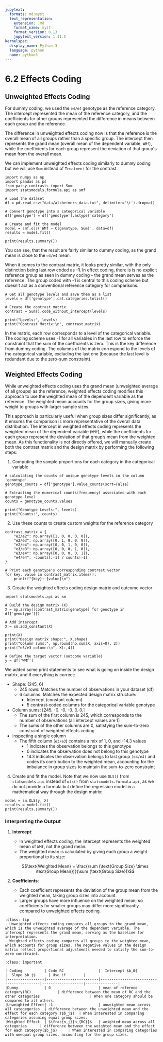 ```yaml
---
jupytext:
  formats: md:myst
  text_representation:
    extension: .md
    format_name: myst
    format_version: 0.13
    jupytext_version: 1.11.5
kernelspec:
  display_name: Python 3
  language: python
  name: python3
---
```


# 6.2 Effects Coding

## Unweighted Effects Coding

For dummy coding, we used the `e4/e4` genotype as the reference category. The intercept represented the mean of the reference category, and the coefficients for other groups represented the difference in means between each group and the reference.

The difference in unweighted effects coding now is that the reference is the overall mean of all groups rather than a specific group. The intercept then represents the grand mean (overall mean of the dependent variable, `WMf`), while the coefficients for each group represent the deviation of that group's mean from the overall mean.

We can implement unweighted effects coding similarly to dummy coding but we will use `Sum` instead of `Treatment` for the contrast.

```{code-cell}
import numpy as np
import pandas as pd
from patsy.contrasts import Sum
import statsmodels.formula.api as smf

# Load the dataset
df = pd.read_csv("data/alzheimers_data.txt", delimiter='\t').dropna()

# Convert genotype into a categorical variable
df['genotype'] = df['genotype'].astype('category')

# Create and fit the model
model = smf.ols('WMf ~ C(genotype, Sum)', data=df)
results = model.fit()

print(results.summary())
```

You can see, that the result are fairly similar to dummy coding, as the grand mean is close to the `e4/e4` mean.

When it comes to the contrast matrix, it looks pretty similar, with the only distinction being last row coded as **-1**. In effect coding, there is is no explicit reference group as seen in dummy coding - the grand mean serves as the reference. The group coded with -1 is central to this coding scheme but doesn't act as a conventional reference category for comparisons.

```{code-cell}
# Get all genotype levels and save them as a list
levels = df['genotype'].cat.categories.tolist()

# Create the contrast matrix
contrast = Sum().code_without_intercept(levels)

print("Levels:", levels)
print("Contrast Matrix:\n", contrast.matrix)
```

In the matrix, each row corresponds to a level of the categorical variable. The coding scheme uses -1 for all variables in the last row to enforce the constraint that the sum of the coefficients is zero. This is the key difference from dummy coding. The columns of the matrix correspond to the levels of the categorical variable, excluding the last one (because the last level is redundant due to the zero-sum constraint).


## Weighted Effects Coding

While unweighted effects coding uses the grand mean (unweighted average of all groups) as the reference, weighted effects coding modifies this approach to use the weighted mean of the dependent variable as the reference. The weighted mean accounts for the group sizes, giving more weight to groups with larger sample sizes.

This approach is particularly useful when group sizes differ significantly, as it ensures the comparison is more representative of the overall data distribution. The intercept in weighted effects coding represents the weighted mean of the dependent variable (`WMf`), while the coefficients for each group represent the deviation of that group’s mean from the weighted mean. As this functionality is not directly offered, we will manually create both the contrast matrix and the design matrix by performing the following steps:

1.  Computing the sample proportions for each category in the categorical variable

```{code-cell}
# calculating the counts of unique genotype levels in the column 'genotype'
genotype_counts = df['genotype'].value_counts(sort=False)

# Extracting the numerical counts(frequency) associated with each genotype level
counts = genotype_counts.values

print("Genotype Levels:", levels)       
print("Counts:", counts)

```

2.  Use these counts to create custom weights for the reference category

```{code-cell}
contrast_matrix = {
    "e2/e2": np.array([1, 0, 0, 0, 0]),
    "e2/e3": np.array([0, 1, 0, 0, 0]),
    "e2/e4": np.array([0, 0, 1, 0, 0]),
    "e3/e3": np.array([0, 0, 0, 1, 0]),
    "e3/e4": np.array([0, 0, 0, 0, 1]),
    "e4/e4": -counts[:-1] / counts[-1]
}

# Print each genotype's corresponding contrast vector
for key, value in contrast_matrix.items():
    print(f"{key}: {value}\n")
```

3.  Create the weighted effects coding design matrix and outcome vector

```{code-cell}
import statsmodels.api as sm

# Build the design matrix (X)
X = np.array([contrast_matrix[genotype] for genotype in df['genotype']])

# Add intercept
X = sm.add_constant(X)  

print(X)
print("Design matrix shape:", X.shape)
print("Column sums:", np.round(np.sum(X, axis=0), 2))
print("e3/e3 column:\n", X[:,4])

# Define the target vector (outcome variable)
y = df['WMf']
```

We added some print statements to see what is going on inside the design matrix, and if everything is correct:
  - Shape: (245, 6)
    - 245 rows: Matches the number of observations in your dataset (df)
    - 6 columns: Matches the expected design matrix structure:
      - Intercept (constant column)
      - 5 contrast-coded columns for the categorical variable genotype
  - Column sums: [245. -0. -0. -0. 0. 0.]
    - The sum of the first column is 245, which corresponds to the number of observations (all intercept values are 1)
    - The sums of the other columns are 0, satisfying the sum-to-zero constraint of weighted effects coding
  - Inspecting a single column
    - The fifth column (`e3/e3`) contains a mix of 1, 0, and -14.3 values
      - 1 indicates the observation belongs to this genotype
      - 0 indicates the observation does not belong to this genotype
      - 14.3 indicates the observation belongs to last group `(e4/e4)` and codes its contribution to the weighted mean, accounting for the imbalance in group sizes to maintain the sum-to-zero constraint

4. Create and fit the model. Note that we now use `OLS()` from `statsmodels.api` instead of `ols()` from `statsmodels.formula.api`, as we do not provide a formula but define the regression model in a mathematical way through the design matrix:

```{code-cell}
model = sm.OLS(y, X)
results = model.fit()
print(results.summary())
```

### Interpreting the Output

1. **Intercept**:
    - In weighted effects coding, the intercept represents the weighted mean of `WMf`, not the grand mean.
    - The weighted mean is calculated by giving each group a weight proportional to its size:
        
    $$\text{Weighted Mean} = \frac{\sum (\text{Group Size} \times \text{Group Mean})}{\sum (\text{Group Size})}$$

2. **Coefficients**:
    - Each coefficient represents the deviation of the group mean from the weighted mean, taking group sizes into account.
    - Larger groups have more influence on the weighted mean, so coefficients for smaller groups may differ more significantly compared to unweighted effects coding.


```{admonition} Summary
:class: tip
- Unweighted effects coding compares all groups to the grand mean, which is the unweighted average of the dependent variable. The intercept represents the grand mean, serving as the baseline for interpretation.
- Weighted effects coding compares all groups to the weighted mean, which accounts for group sizes. The negative values in the design matrix reflect proportional adjustments needed to satisfy the sum-to-zero constraint.
```

```{admonition} Categorical Regression - Method Summary
:class: important

| Coding          | Code RC                |  Intercept $b_0$                         |  Slope $b_j$      | Use if        |
|-----------------|------------------------|------------------------------------------|-------------------|---------------|
|Dummy    	      | 0                      | mean of refernce category(RC)            | difference between the mean of RC and the other categories                       | When one category should be compared to all others.
|Unweighted Effect| -1                     | unweighted mean across all categegories  | difference between the unweighted mean and the effect for each category ($b_j$)  | When interested in comparing categories assuming equal group sizes.
|Weighted Effect  | $\frac{n_j}{n_{RC}}$   | weighted mean across all categories      | difference between the weighted mean and the effect for each category($b_j$)     | When interested in comparing categories with unequal group sizes, accounting for the group sizes.
```